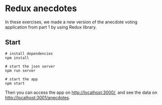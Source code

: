 # Redux anecdotes

In these exercises, we made a new version of the anecdote voting application from part 1 by using Redux library.

## Start

```shell
# install dependencies
npm install

# start the json server
npm run server

# start the app
npm start
```

Then you can access the app on [http://localhost:3000/](http://localhost:3000/), and see the data
on [http://localhost:3001/anecdotes](http://localhost:3001/anecdotes).